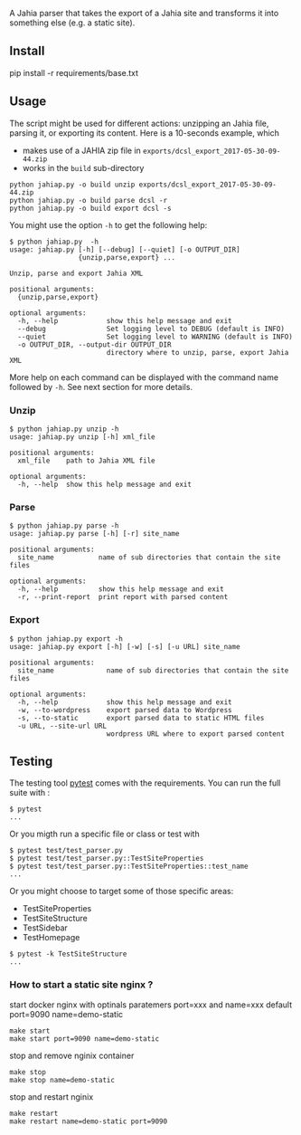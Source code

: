 A Jahia parser that takes the export of a Jahia site
and transforms it into something else (e.g. a static
site).

## Install

pip install -r requirements/base.txt

## Usage

The script might be used for different actions: unzipping an Jahia file, parsing it, or exporting its content. Here is a 10-seconds example, which

* makes use of a JAHIA zip file in `exports/dcsl_export_2017-05-30-09-44.zip`
* works in the `build` sub-directory

```
python jahiap.py -o build unzip exports/dcsl_export_2017-05-30-09-44.zip
python jahiap.py -o build parse dcsl -r
python jahiap.py -o build export dcsl -s
```

You might use the option `-h` to get the following help:

```
$ python jahiap.py  -h
usage: jahiap.py [-h] [--debug] [--quiet] [-o OUTPUT_DIR]
                 {unzip,parse,export} ...

Unzip, parse and export Jahia XML

positional arguments:
  {unzip,parse,export}

optional arguments:
  -h, --help            show this help message and exit
  --debug               Set logging level to DEBUG (default is INFO)
  --quiet               Set logging level to WARNING (default is INFO)
  -o OUTPUT_DIR, --output-dir OUTPUT_DIR
                        directory where to unzip, parse, export Jahia XML
```

More help on each command can be displayed with the command name followed by `-h`. See next section for more details.

### Unzip

```
$ python jahiap.py unzip -h
usage: jahiap.py unzip [-h] xml_file

positional arguments:
  xml_file    path to Jahia XML file

optional arguments:
  -h, --help  show this help message and exit
```

### Parse

```
$ python jahiap.py parse -h
usage: jahiap.py parse [-h] [-r] site_name

positional arguments:
  site_name           name of sub directories that contain the site files

optional arguments:
  -h, --help          show this help message and exit
  -r, --print-report  print report with parsed content
```

### Export

```
$ python jahiap.py export -h
usage: jahiap.py export [-h] [-w] [-s] [-u URL] site_name

positional arguments:
  site_name             name of sub directories that contain the site files

optional arguments:
  -h, --help            show this help message and exit
  -w, --to-wordpress    export parsed data to Wordpress
  -s, --to-static       export parsed data to static HTML files
  -u URL, --site-url URL
                        wordpress URL where to export parsed content
```

## Testing

The testing tool [pytest](https://docs.pytest.org/en/latest/contents.html) comes with the requirements. You can run the full suite with :

```
$ pytest
...
```

Or you migth run a specific file or class or test with

```
$ pytest test/test_parser.py
$ pytest test/test_parser.py::TestSiteProperties
$ pytest test/test_parser.py::TestSiteProperties::test_name
...
```

Or you might choose to target some of those specific areas:

* TestSiteProperties
* TestSiteStructure
* TestSidebar
* TestHomepage


```
$ pytest -k TestSiteStructure
...
```


### How to start a static site nginx ? ###

start docker nginx with optinals paratemers port=xxx and name=xxx
default port=9090 
name=demo-static

```
make start
make start port=9090 name=demo-static
```

stop and remove nginix container

```
make stop
make stop name=demo-static
```

stop and restart nginix

```
make restart
make restart name=demo-static port=9090
```